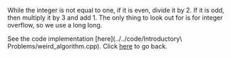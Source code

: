 While the integer is not equal to one, if it is even, divide it by 2. If it is odd, then multiply it by 3 and add 1. The only thing to look out for is for integer overflow, so we use a long long.

See the code implementation [here](../../code/Introductory\ Problems/weird_algorithm.cpp). Click [here](../home.md) to go back.

